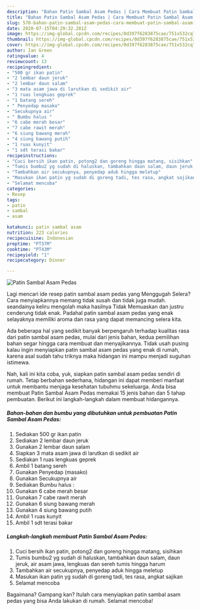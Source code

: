 ```yaml
---
description: "Bahan Patin Sambal Asam Pedas | Cara Membuat Patin Sambal Asam Pedas Yang Lezat"
title: "Bahan Patin Sambal Asam Pedas | Cara Membuat Patin Sambal Asam Pedas Yang Lezat"
slug: 570-bahan-patin-sambal-asam-pedas-cara-membuat-patin-sambal-asam-pedas-yang-lezat
date: 2020-07-15T04:29:32.281Z
image: https://img-global.cpcdn.com/recipes/0d397f6283875cae/751x532cq70/patin-sambal-asam-pedas-foto-resep-utama.jpg
thumbnail: https://img-global.cpcdn.com/recipes/0d397f6283875cae/751x532cq70/patin-sambal-asam-pedas-foto-resep-utama.jpg
cover: https://img-global.cpcdn.com/recipes/0d397f6283875cae/751x532cq70/patin-sambal-asam-pedas-foto-resep-utama.jpg
author: Ian Green
ratingvalue: 4
reviewcount: 13
recipeingredient:
- "500 gr ikan patin"
- "2 lembar daun jeruk"
- "2 lembar daun salam"
- "3 mata asam jawa di larutkan di sedikit air"
- "1 ruas lengkuas geprek"
- "1 batang sereh"
- " Penyedap masako"
- "Secukupnya air"
- " Bumbu halus "
- "6 cabe merah besar"
- "7 cabe rawit merah"
- "6 siung bawang merah"
- "4 siung bawang putih"
- "1 ruas kunyit"
- "1 sdt terasi bakar"
recipeinstructions:
- "Cuci bersih ikan patin, potong2 dan goreng hingga matang, sisihkan"
- "Tumis bumbu2 yg sudah di haluskan, tambahkan daun salam, daun jeruk, air asam jawa, lengkuas dan sereh tumis hingga harum"
- "Tambahkan air secukupnya, penyedap aduk hingga meletup"
- "Masukan ikan patin yg sudah di goreng tadi, tes rasa, angkat sajikan"
- "Selamat mencoba"
categories:
- Resep
tags:
- patin
- sambal
- asam

katakunci: patin sambal asam 
nutrition: 223 calories
recipecuisine: Indonesian
preptime: "PT37M"
cooktime: "PT43M"
recipeyield: "1"
recipecategory: Dinner

---
```



![Patin Sambal Asam Pedas](https://img-global.cpcdn.com/recipes/0d397f6283875cae/751x532cq70/patin-sambal-asam-pedas-foto-resep-utama.jpg)

Lagi mencari ide resep patin sambal asam pedas yang Menggugah Selera? Cara menyiapkannya memang tidak susah dan tidak juga mudah. seandainya keliru mengolah maka hasilnya Tidak Memuaskan dan justru cenderung tidak enak. Padahal patin sambal asam pedas yang enak selayaknya memiliki aroma dan rasa yang dapat memancing selera kita.



Ada beberapa hal yang sedikit banyak berpengaruh terhadap kualitas rasa dari patin sambal asam pedas, mulai dari jenis bahan, kedua pemilihan bahan segar hingga cara membuat dan menyajikannya. Tidak usah pusing kalau ingin menyiapkan patin sambal asam pedas yang enak di rumah, karena asal sudah tahu triknya maka hidangan ini mampu menjadi suguhan istimewa.


Nah, kali ini kita coba, yuk, siapkan patin sambal asam pedas sendiri di rumah. Tetap berbahan sederhana, hidangan ini dapat memberi manfaat untuk membantu menjaga kesehatan tubuhmu sekeluarga. Anda bisa membuat Patin Sambal Asam Pedas memakai 15 jenis bahan dan 5 tahap pembuatan. Berikut ini langkah-langkah dalam membuat hidangannya.

<!--inarticleads1-->

##### Bahan-bahan dan bumbu yang dibutuhkan untuk pembuatan Patin Sambal Asam Pedas:

1. Sediakan 500 gr ikan patin
1. Sediakan 2 lembar daun jeruk
1. Gunakan 2 lembar daun salam
1. Siapkan 3 mata asam jawa di larutkan di sedikit air
1. Sediakan 1 ruas lengkuas geprek
1. Ambil 1 batang sereh
1. Gunakan  Penyedap (masako)
1. Gunakan Secukupnya air
1. Sediakan  Bumbu halus :
1. Gunakan 6 cabe merah besar
1. Gunakan 7 cabe rawit merah
1. Gunakan 6 siung bawang merah
1. Gunakan 4 siung bawang putih
1. Ambil 1 ruas kunyit
1. Ambil 1 sdt terasi bakar




<!--inarticleads2-->

##### Langkah-langkah membuat Patin Sambal Asam Pedas:

1. Cuci bersih ikan patin, potong2 dan goreng hingga matang, sisihkan
1. Tumis bumbu2 yg sudah di haluskan, tambahkan daun salam, daun jeruk, air asam jawa, lengkuas dan sereh tumis hingga harum
1. Tambahkan air secukupnya, penyedap aduk hingga meletup
1. Masukan ikan patin yg sudah di goreng tadi, tes rasa, angkat sajikan
1. Selamat mencoba




Bagaimana? Gampang kan? Itulah cara menyiapkan patin sambal asam pedas yang bisa Anda lakukan di rumah. Selamat mencoba!
